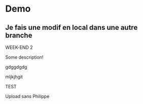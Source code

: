 # Demo

## Je fais une modif en local dans une autre branche

WEEK-END 2

Some description!


gdggdgdg

mljkjhgit 

TEST

Upload sans Philippe 